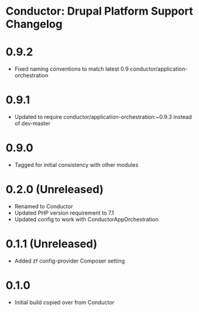 Conductor: Drupal Platform Support Changelog
==============================================

# 0.9.2
- Fixed naming conventions to match latest 0.9 conductor/application-orchestration

# 0.9.1
- Updated to require conductor/application-orchestration:~0.9.3 instead of dev-master

# 0.9.0
- Tagged for initial consistency with other modules

# 0.2.0 (Unreleased)
- Renamed to Conductor
- Updated PHP version requirement to 7.1
- Updated config to work with ConductorAppOrchestration

# 0.1.1 (Unreleased)
- Added zf config-provider Composer setting

# 0.1.0
- Initial build copied over from Conductor

